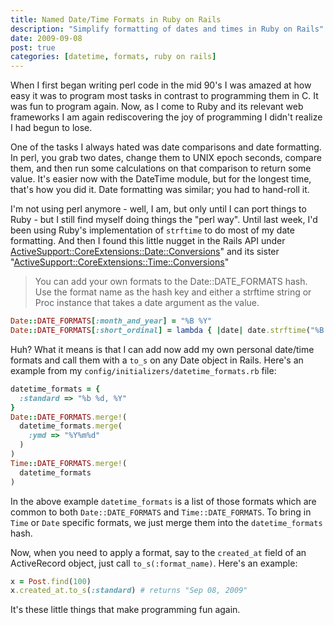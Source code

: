 ```yaml
---
title: Named Date/Time Formats in Ruby on Rails
description: "Simplify formatting of dates and times in Ruby on Rails"
date: 2009-09-08
post: true
categories: [datetime, formats, ruby on rails]
---
```


When I first began writing perl code in the mid 90's I was amazed at how easy it was to program most tasks in contrast to programming them in C. It was fun to program again. Now, as I come to Ruby and its relevant web frameworks I am again rediscovering the joy of programming I didn't realize I had begun to lose.

One of the tasks I always hated was date comparisons and date formatting. In perl, you grab two dates, change them to UNIX epoch seconds, compare them, and then run some calculations on that comparison to return some value. It's easier now with the DateTime module, but for the longest time, that's how you did it. Date formatting was similar; you had to hand-roll it.

I'm not using perl anymore - well, I am, but only until I can port things to Ruby - but I still find myself doing things the "perl way". Until last week, I'd been using Ruby's implementation of `strftime` to do most of my date formatting. And then I found this little nugget in the Rails API under [ActiveSupport::CoreExtensions::Date::Conversions](http://api.rubyonrails.org/classes/ActiveSupport/CoreExtensions/Date/Conversions.html)" and its sister "[ActiveSupport::CoreExtensions::Time::Conversions](http://api.rubyonrails.org/classes/ActiveSupport/CoreExtensions/Time/Conversions.html)"

> You can add your own formats to the Date::DATE_FORMATS hash. Use the format name as the hash key and either a strftime string or Proc instance that takes a date argument as the value.

``` ruby
Date::DATE_FORMATS[:month_and_year] = "%B %Y"
Date::DATE_FORMATS[:short_ordinal] = lambda { |date| date.strftime("%B #{date.day.ordinalize}") }
```

Huh? What it means is that I can add now add my own personal date/time formats and call them with a `to_s` on any Date object in Rails. Here's an example from my `config/initializers/datetime_formats.rb` file:

``` ruby
datetime_formats = {
  :standard => "%b %d, %Y"
}
Date::DATE_FORMATS.merge!(
  datetime_formats.merge(
    :ymd => "%Y%m%d"
  ) 
)
Time::DATE_FORMATS.merge!(
  datetime_formats
)
```

In the above example `datetime_formats` is a list of those formats which are common to both `Date::DATE_FORMATS` and `Time::DATE_FORMATS`. To bring in `Time` or `Date` specific formats, we just merge them into the `datetime_formats` hash.

Now, when you need to apply a format, say to the `created_at` field of an ActiveRecord object, just call `to_s(:format_name)`. Here's an example:

``` ruby
x = Post.find(100)
x.created_at.to_s(:standard) # returns "Sep 08, 2009"
```

It's these little things that make programming fun again.
